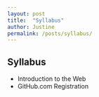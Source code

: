 ```yaml
---
layout: post
title:  "Syllabus"
author: Justine
permalink: /posts/syllabus/
---
```


## Syllabus
- Introduction to the Web
- GitHub.com Registration
